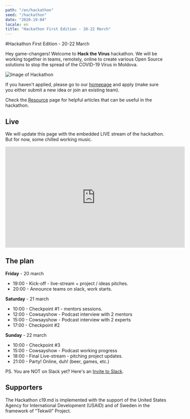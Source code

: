 ```yaml
---
path: "/en/hackathon"
seed: "/hackathon"
date: "2020-19-04"
locale: en
title: "Hackathon First Edition - 20-22 March"
---
```

#Hackathon First Edition - 20-22 March

Hey game-changers! Welcome to **Hack the Virus** hackathon. We will be working together in teams, remotely, online to create various Open Source solutions to stop the spread of the COVID-19 Virus in Moldova.

![Image of Hackathon](https://scontent-mad1-1.xx.fbcdn.net/v/t1.0-9/s960x960/89985803_1544782272357860_6839688882909347840_o.jpg?_nc_cat=101&_nc_sid=b386c4&_nc_ohc=JVZ1drn33tAAX8jzC-N&_nc_ht=scontent-mad1-1.xx&_nc_tp=7&oh=457accca53a60f39ad51685117452bae&oe=5E98B081)

If you haven't applied, please go to our [homepage](https://c19.md/en) and apply (make sure you either submit a new idea or join an existing team).

Check the [Resource](https://c19.md/en/resources) page for helpful articles that can be useful in the hackathon.

## Live

We will update this page with the embedded LIVE stream of the hackathon. But for now, some chilled working music.

<center>
  <iframe width="560" height="315" src="https://www.youtube.com/embed/7rXEUovuSak" frameborder="0" allow="accelerometer; autoplay; encrypted-media; gyroscope; picture-in-picture" allowfullscreen></iframe>
</center>

## The plan

**Friday** - 20 march

- 19:00 - Kick-off - live-stream + project / ideas pitches.
- 20:00 - Announce teams on slack, work starts.


**Saturday** - 21 march

- 10:00 - Checkpoint #1 - mentors sessions.
- 12:00 - Cowsayshow - Podcast interview with 2 mentors
- 15:00 - Cowsayshow - Podcast interview with 2 experts
- 17:00 - Checkpoint #2



**Sunday** - 22 march

- 10:00 - Checkpoint #3
- 15:00 - Cowsayshow - Podcast working progress
- 18:00 - Final Live-stream - pitching project updates.
- 21:00 - Party! Online, duh! (beer, games, etc.)

PS. You are NOT on Slack yet? Here's an [Invite to Slack](https://join.slack.com/t/c19md/shared_invite/zt-crwaj52o-t7WS8QBy2cM78eYd4fEhxw).

## Supporters

The Hackathon c19.md is implemented with the support of the United States Agency for International Development (USAID) and of Sweden in the framework of ”Tekwill” Project.

